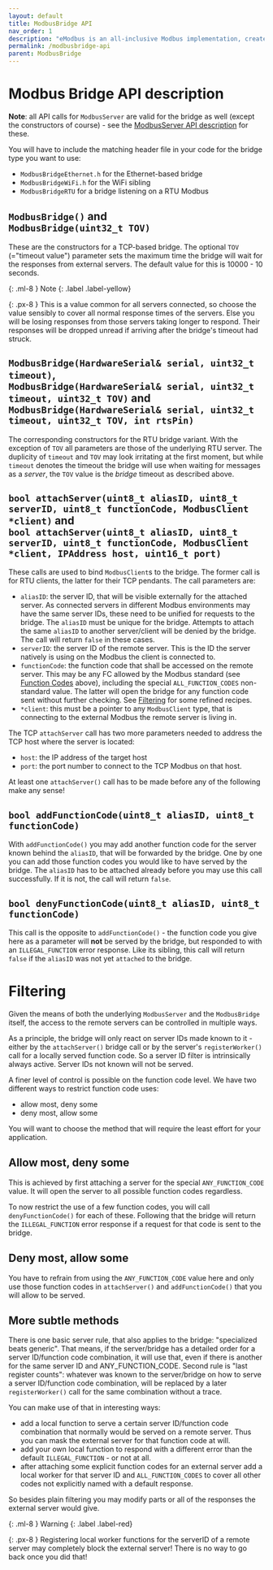 ```yaml
---
layout: default
title: ModbusBridge API
nav_order: 1
description: "eModbus is an all-inclusive Modbus implementation, created for ESP32 and Arduino"
permalink: /modbusbridge-api
parent: ModbusBridge
---
```


# Modbus Bridge API description

**Note**: all API calls for `ModbusServer` are valid for the bridge as well (except the constructors of course) - see the [ModbusServer API description](/modbusserver) for these.

You will have to include the matching header file in your code for the bridge type you want to use:
- `ModbusBridgeEthernet.h` for the Ethernet-based bridge
- `ModbusBridgeWiFi.h` for the WiFi sibling
- `ModbusBridgeRTU` for a bridge listening on a RTU Modbus

## `ModbusBridge()` and<br> `ModbusBridge(uint32_t TOV)`
These are the constructors for a TCP-based bridge. The optional `TOV` (="timeout value") parameter sets the maximum time the bridge will wait for the responses from external servers. The default value for this is 10000 - 10 seconds.

{: .ml-8 }
Note
{: .label .label-yellow}

{: .px-8 }
This is a value common for all servers connected, so choose the value sensibly to cover all normal response times of the servers. 
Else you will be losing responses from those servers taking longer to respond. Their responses will be dropped unread if arriving after the bridge's timeout had struck.

## `ModbusBridge(HardwareSerial& serial, uint32_t timeout)`,<br> `ModbusBridge(HardwareSerial& serial, uint32_t timeout, uint32_t TOV)` and<br> `ModbusBridge(HardwareSerial& serial, uint32_t timeout, uint32_t TOV, int rtsPin)`
The corresponding constructors for the RTU bridge variant. With the exception of `TOV` all parameters are those of the underlying RTU server.
The duplicity of `timeout` and `TOV` may look irritating at the first moment, but while `timeout` denotes the timeout the bridge will use when waiting for messages as a _server_, the `TOV` value is the _bridge_ timeout as described above.

## `bool attachServer(uint8_t aliasID, uint8_t serverID, uint8_t functionCode, ModbusClient *client)` and<br> `bool attachServer(uint8_t aliasID, uint8_t serverID, uint8_t functionCode, ModbusClient *client, IPAddress host, uint16_t port)`
These calls are used to bind `ModbusClient`s to the bridge. 
The former call is for RTU clients, the latter for their TCP pendants.
The call parameters are:
- `aliasID`: the server ID, that will be visible externally for the attached server. As connected servers in different Modbus environments may have the same server IDs, these need to be unified for requests to the bridge.
The `aliasID` must be unique for the bridge. Attempts to attach the same `aliasID` to another server/client will be denied by the bridge.
The call will return `false` in these cases.
- `serverID`: the server ID of the remote server. This is the ID the server natively is using on the Modbus the client is connected to.
- `functionCode`: the function code that shall be accessed on the remote server.
This may be any FC allowed by the Modbus standard (see [Function Codes](#functioncodes) above), including the special `ALL_FUNCTION_CODES` non-standard value. The latter will open the bridge for any function code sent without further checking. See [Filtering](#filtering) for some refined recipes.
- `*client`: this must be a pointer to any `ModbusClient` type, that is connecting to the external Modbus the remote server is living in.

The TCP `attachServer` call has two more parameters needed to address the TCP host where the server is located:
- `host`: the IP address of the target host
- `port`: the port number to connect to the TCP Modbus on that host.

At least one `attachServer()` call has to be made before any of the following make any sense!

## `bool addFunctionCode(uint8_t aliasID, uint8_t functionCode)`
With `addFunctionCode()` you may add another function code for the server known behind the `aliasID`, that will be forwarded by the bridge. One by one you can add those function codes you would like to have served by the bridge.
The `aliasID` has to be attached already before you may use this call successfully. If it is not, the call will return `false`.

## `bool denyFunctionCode(uint8_t aliasID, uint8_t functionCode)`
This call is the opposite to `addFunctionCode()` - the function code you give here as a parameter will **not** be served by the bridge, but responded to with an `ILLEGAL_FUNCTION` error response.
Like its sibling, this call will return `false` if the `aliasID` was not yet `attached` to the bridge.

# Filtering
Given the means of both the underlying `ModbusServer` and the `ModbusBridge` itself, the access to the remote servers can be controlled in multiple ways.

As a principle, the bridge will only react on server IDs made known to it - either by the `attachServer()` bridge call or by the server's `registerWorker()` call for a locally served function code. So a server ID filter is intrinsically always active. Server IDs not known will not be served.

A finer level of control is possible on the function code level. We have two different ways to restrict function code uses:
- allow most, deny some
- deny most, allow some

You will want to choose the method that will require the least effort for your application.

## Allow most, deny some
This is achieved by first attaching a server for the special `ANY_FUNCTION_CODE` value. It will open the server to all possible function codes regardless.

To now restrict the use of a few function codes, you will call `denyFunctionCode()` for each of these. Following that the bridge will return the `ILLEGAL_FUNCTION` error response if a request for that code is sent to the bridge.

## Deny most, allow some
You have to refrain from using the `ANY_FUNCTION_CODE` value here and only use those function codes in `attachServer()` and `addFunctionCode()` that you will allow to be served.

## More subtle methods
There is one basic server rule, that also applies to the bridge: "specialized beats generic". That means, if the server/bridge has a detailed order for a server ID/function code combination, it will use that, even if there is another for the same server ID and ANY_FUNCTION_CODE.
Second rule is "last register counts": whatever was known to the server/bridge on how to serve a server ID/function code combination, will be replaced by a later `registerWorker()` call for the same combination without a trace.

You can make use of that in interesting ways:
- add a local function to serve a certain server ID/function code combination that normally would be served on a remote server. Thus you can mask the external server for that function code at will.
- add your own local function to respond with a different error than the default `ILLEGAL_FUNCTION` - or not at all.
- after attaching some explicit function codes for an external server add a local worker for that server ID and `ALL_FUNCTION_CODES` to cover all other codes not explicitly named with a default response.

So besides plain filtering you may modify parts or all of the responses the external server would give.

{: .ml-8 }
Warning
{: .label .label-red}

{: .px-8 }
Registering local worker functions for the serverID of a remote server may completely block the external server! There is no way to go back once you did that!
